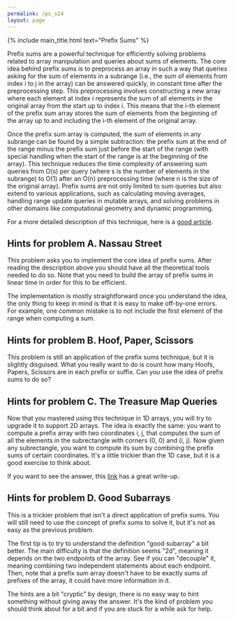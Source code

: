 ```yaml
---
permalink: /ps_s24
layout: page
---
```


{% include main_title.html text="Prefix Sums" %}

Prefix sums are a powerful technique for efficiently solving problems
related to array manipulation and queries about sums of elements. The
core idea behind prefix sums is to preprocess an array in such a way
that queries asking for the sum of elements in a subrange (i.e., the
sum of elements from index i to j in the array) can be answered
quickly, in constant time after the preprocessing step. This
preprocessing involves constructing a new array where each element at
index i represents the sum of all elements in the original array from
the start up to index i. This means that the i-th element of the
prefix sum array stores the sum of elements from the beginning of the
array up to and including the i-th element of the original array.

Once the prefix sum array is computed, the sum of elements in any
subrange can be found by a simple subtraction: the prefix sum at the
end of the range minus the prefix sum just before the start of the
range (with special handling when the start of the range is at the
beginning of the array). This technique reduces the time complexity of
answering sum queries from O(s) per query (where s is the number of
elements in the subrange) to O(1) after an O(n) preprocessing time
(where n is the size of the original array). Prefix sums are not only
limited to sum queries but also extend to various applications, such
as calculating moving averages, handling range update queries in
mutable arrays, and solving problems in other domains like
computational geometry and dynamic programming.

For a more detailed description of this technique, here is a [good
article](https://usaco.guide/silver/prefix-sums?lang=java).

## Hints for problem A. Nassau Street

This problem asks you to implement the core idea of prefix sums. After
reading the description above you should have all the theoretical
tools needed to do so. Note that you need to build the array of prefix
sums in linear time in order for this to be efficient.

The implementation is mostly straightforward once you understand the
idea, the only thing to keep in mind is that it is easy to make
off-by-one errors. For example, one common mistake is to not include
the first element of the range when computing a sum.

## Hints for problem B. Hoof, Paper, Scissors

This problem is still an application of the prefix sums technique, but
it is slightly disguised. What you really want to do is count how many
Hoofs, Papers, Scissors are in each prefix or suffix. Can you use the
idea of prefix sums to do so?

## Hints for problem C. The Treasure Map Queries

Now that you mastered using this technique in 1D arrays, you will try
to upgrade it to support 2D arrays. The idea is exactly the same: you
want to compute a prefix array with two coordinates i, j, that
computes the sum of all the elements in the subrectangle with corners
(0, 0) and (i, j). Now given any subrectangle, you want to compute its
sum by combining the prefix sums of certain coordinates. It's a little
trickier than the 1D case, but it is a good exercise to think about.

If you want to see the answer, this [link](https://usaco.guide/silver/more-prefix-sums?lang=java) has a great write-up.

## Hints for problem D. Good Subarrays

This is a trickier problem that isn't a direct application of prefix
sums. You will still need to use the concept of prefix sums to solve
it, but it's not as easy as the previous problem.

The first tip is to try to understand the definition "good subarray" a
bit better. The main difficulty is that the definition seems "2d",
meaning it depends on the two endpoints of the array. See if you can
"decouple" it, meaning combining two independent statements about each
endpoint. Then, note that a prefix sum array doesn't have to be exactly
sums of prefixes of the array, it could have more information in it.

The hints are a bit "cryptic" by design, there is no easy way to hint
something without giving away the answer. It's the kind of problem you
should think about for a bit and if you are stuck for a while ask for
help.